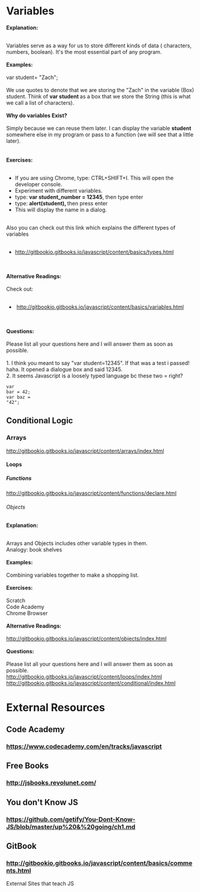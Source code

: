 # Variables
<b>Explanation:</b><div><b><br></b><div>Variables serve as a way for us to store different kinds of data ( characters, numbers, boolean). It&apos;s the most essential part of any program.</div><div><div><br></div><div><b>Examples:</b></div><div><br></div><div>var student= &quot;Zach&quot;;</div><div><br></div><div>We use quotes to denote that we are storing the &quot;Zach&quot; in the variable (Box) student. Think of <b>var student </b>as a box that we store the String (this is what we call a list of characters).</div><div><br></div><div><b>Why do variables Exist?</b></div><div><b><br></b></div><div>Simply because we can reuse them later. I can display the variable <b>student</b> somewhere else in my program or pass to a function (we will see that a little later).</div><div><br></div><div><br></div><div><b>Exercises:</b></div><div><b><br></b></div><div><ul><li>If you are using Chrome, type: CTRL+SHIFT+I. This will open the developer console.</li><li>Experiment with different variables.<br></li><li>type: <b>var student_number = 12345</b>, then type enter</li><li>type: <b>alert(student), </b>then press enter</li><li>This will display the name in a dialog.</li></ul><div><br></div><div>Also you can check out this link which explains the different types of variables</div></div><div><br></div><div><ul><li><a href="http://gitbookio.gitbooks.io/javascript/content/basics/types.html" target="_blank">http://gitbookio.gitbooks.io/javascript/content/basics/types.html</a><br></li></ul></div><div><div><br></div></div><div><br></div><div><b>Alternative Readings:</b></div><div><b><br></b></div><div><div>Check out:</div><div><br></div><div><ul><li>&#xA0;<a href="http://gitbookio.gitbooks.io/javascript/content/basics/variables.html" target="_blank">http://gitbookio.gitbooks.io/javascript/content/basics/variables.html</a></li></ul></div></div><div><br></div><div><br></div><div><b>Questions:</b></div><div><b><br></b></div><div>Please list all your questions here and I will answer them as soon as possible.</div></div></div><div><br></div><div>1. I think you meant to say &quot;var student=12345&quot;. If that was a test i passed! haha. It opened a dialogue box and said 12345.</div><div>2. It seems Javascript is a loosely typed language bc these two = right?</div><pre><code class="lang-javascript"><span class="hljs-keyword">var</span> bar = <span class="hljs-number">42</span>;
<span class="hljs-keyword">var</span> baz = <span class="hljs-string">&quot;42&quot;</span>;</code></pre>
## Conditional Logic
### Arrays
<a href="http://gitbookio.gitbooks.io/javascript/content/arrays/index.html">http://gitbookio.gitbooks.io/javascript/content/arrays/index.html</a>
#### Loops
##### Functions
<a href="http://gitbookio.gitbooks.io/javascript/content/functions/declare.html">http://gitbookio.gitbooks.io/javascript/content/functions/declare.html</a>
###### Objects
<b>Explanation:</b><div><b><br></b><div>Arrays and Objects includes other variable types in them.&#xA0;</div><div>Analogy: book shelves</div><div><div><br></div><div><b>Examples:</b></div><div><b><br></b></div><div>Combining variables together to make a shopping list.</div><div><br></div><div><b>Exercises:</b></div><div><b><br></b></div><div>Scratch</div><div>Code Academy</div><div>Chrome Browser</div><div><br></div><div><b>Alternative Readings:</b></div><div><br></div><div><a href="http://gitbookio.gitbooks.io/javascript/content/objects/index.html">http://gitbookio.gitbooks.io/javascript/content/objects/index.html</a><br></div><div><br></div><div><b>Questions:</b></div><div><b><br></b></div><div>Please list all your questions here and I will answer them as soon as possible.</div></div></div>
<a href="http://gitbookio.gitbooks.io/javascript/content/loops/index.html">http://gitbookio.gitbooks.io/javascript/content/loops/index.html</a>
<a href="http://gitbookio.gitbooks.io/javascript/content/conditional/index.html">http://gitbookio.gitbooks.io/javascript/content/conditional/index.html</a>
# External Resources
## Code Academy
### https://www.codecademy.com/en/tracks/javascript
## Free Books
### http://jsbooks.revolunet.com/
## You don't Know JS
### https://github.com/getify/You-Dont-Know-JS/blob/master/up%20&%20going/ch1.md
## GitBook
### http://gitbookio.gitbooks.io/javascript/content/basics/comments.html
External Sites that teach JS
